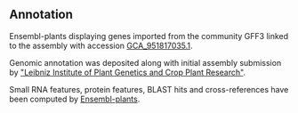 **Annotation**
----------

Ensembl-plants displaying genes imported from the community GFF3 linked to the assembly with accession [GCA\_951817035.1](http://www.ebi.ac.uk/ena/data/view/GCA_951817035.1).

Genomic annotation was deposited along with initial assembly submission by ["Leibniz Institute of Plant Genetics and Crop Plant Research"](https://www.ipk-gatersleben.de/en/).

Small RNA features, protein features, BLAST hits and cross-references have been
computed by [Ensembl-plants](https://plants.ensembl.org/info/genome/annotation/index.html).
